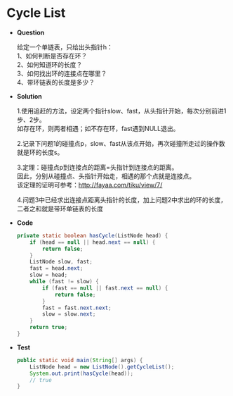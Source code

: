 # Cycle List

* **Question**

    给定一个单链表，只给出头指针h：<br>
    1、如何判断是否存在环？<br>
    2、如何知道环的长度？<br>
    3、如何找出环的连接点在哪里？<br>
    4、带环链表的长度是多少？
    
* **Solution**

    1.使用追赶的方法，设定两个指针slow、fast，从头指针开始，每次分别前进1步、2步。<br>
    如存在环，则两者相遇；如不存在环，fast遇到NULL退出。
    
    2.记录下问题1的碰撞点p，slow、fast从该点开始，再次碰撞所走过的操作数就是环的长度s。
    
    3.定理：碰撞点p到连接点的距离=头指针到连接点的距离。<br>
    因此，分别从碰撞点、头指针开始走，相遇的那个点就是连接点。<br>
    该定理的证明可参考：http://fayaa.com/tiku/view/7/
    
    4.问题3中已经求出连接点距离头指针的长度，加上问题2中求出的环的长度，二者之和就是带环单链表的长度
    
* **Code**

    ```java
    private static boolean hasCycle(ListNode head) {
        if (head == null || head.next == null) {
            return false;
        }
        ListNode slow, fast;
        fast = head.next;
        slow = head;
        while (fast != slow) {
            if (fast == null || fast.next == null) {
                return false;
            }
            fast = fast.next.next;
            slow = slow.next;
        }
        return true;
    }
    ```
    
* **Test**

    ```java
    public static void main(String[] args) {
        ListNode head = new ListNode().getCycleList();
        System.out.print(hasCycle(head));
        // true
    }
    ```